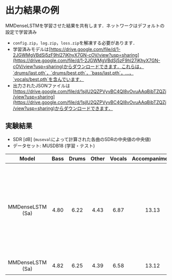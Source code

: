 # 出力結果の例
MMDenseLSTMを学習させた結果を共有します．ネットワークはデフォルトの設定で学習済み
- `config.zip`，`log.zip`，`loss.zip`を解凍する必要があります．
- 学習済みモデルは[https://drive.google.com/file/d/1-2JGWMgVBdSj5zF9hl27jKhyX7GN-cOV/view?usp=sharing](https://drive.google.com/file/d/1-2JGWMgVBdSj5zF9hl27jKhyX7GN-cOV/view?usp=sharing)からダウンロードできます．これらは，`drums/last.pth`，`drums/best.pth`，`bass/last.pth`，...，`vocals/best.pth`を含んでいます．
- 出力されたJSONファイルは[https://drive.google.com/file/d/1sjlU2QZPVyvBC4Ql8vOvuAAqBibTZQZj/view?usp=sharing](https://drive.google.com/file/d/1sjlU2QZPVyvBC4Ql8vOvuAAqBibTZQZj/view?usp=sharing)からダウンロードできます．

## 実験結果
- SDR [dB] (`museval`によって計算された各曲のSDRの中央値の中央値)
- データセット: MUSDB18 (学習・テスト)

| Model | Bass | Drums | Other | Vocals | Accompaniment | Average | Note |
| :---: | :---: | :---: | :---: | :---: | :---: | :---: | :---: |
| MMDenseLSTM (Sa) | 4.80 | 6.22 | 4.43 | 6.87 | 13.13 | 5.58 | 検証ロスが最小となるエポックで学習を止めた場合 |
| MMDenseLSTM (Sa) | 4.82 | 6.25 | 4.39 | 6.58 | 13.12 | 5.51 | 学習後 |